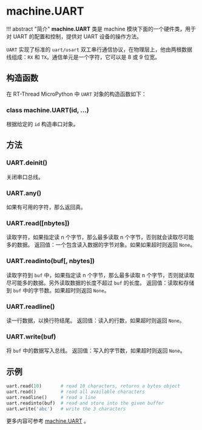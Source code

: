 # machine.UART 

!!! abstract "简介"
    **machine.UART** 类是 machine 模块下面的一个硬件类，用于对 UART 的配置和控制，提供对 UART 设备的操作方法。

`UART` 实现了标准的 `uart/usart` 双工串行通信协议，在物理层上，他由两根数据线组成：`RX` 和 `TX`。通信单元是一个字符，它可以是 8 或 9 位宽。

## 构造函数

在 RT-Thread MicroPython 中 `UART` 对象的构造函数如下：

### **class machine.UART**(id, ...)
根据给定的 `id` 构造串口对象。

## 方法

### **UART.deinit**()
关闭串口总线。

### **UART.any**()
如果有可用的字符，那么返回真。

### **UART.read**([nbytes])
读取字符，如果指定读 n 个字节，那么最多读取 n 个字节，否则就会读取尽可能多的数据。
返回值：一个包含读入数据的字节对象。如果如果超时则返回 `None`。

### **UART.readinto**(buf[, nbytes])
读取字符到 `buf` 中，如果指定读 n 个字节，那么最多读取 n 个字节，否则就读取尽可能多的数据。另外读取数据的长度不超过 `buf` 的长度。
返回值：读取和存储到 `buf` 中的字节数。如果超时则返回 `None`。

### **UART.readline**()
读一行数据，以换行符结尾。
返回值：读入的行数，如果超时则返回 `None`。

### **UART.write**(buf)
将 `buf` 中的数据写入总线。
返回值：写入的字节数，如果超时则返回 `None`。

## 示例

```python
uart.read(10)       # read 10 characters, returns a bytes object
uart.read()         # read all available characters
uart.readline()     # read a line
uart.readinto(buf)  # read and store into the given buffer
uart.write('abc')   # write the 3 characters
```

  更多内容可参考 [machine.UART](http://docs.micropython.org/en/latest/pyboard/library/machine.UART.html) 。